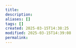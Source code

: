 ```yaml
---
title: 
description: 
aliases: []
tags: []
created: 2025-03-15T14:38:25
modified: 2025-03-15T14:39:08
permalink:
---
```

